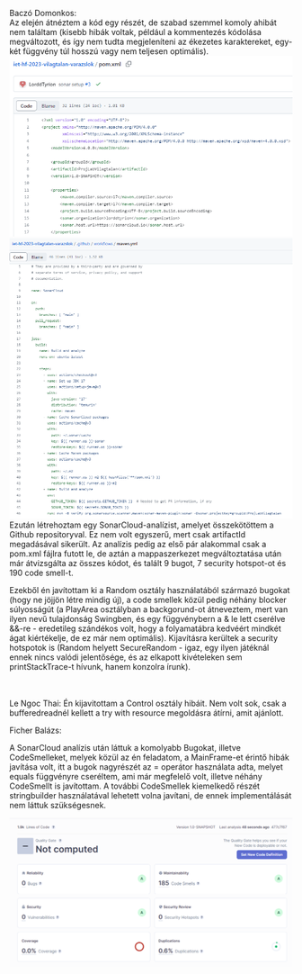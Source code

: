 Baczó Domonkos: <br />
Az elején átnéztem a kód egy részét, de szabad szemmel komoly ahibát nem találtam (kisebb hibák voltak, például a kommentezés kódolása megváltozott, és így nem tudta megjeleníteni az ékezetes karaktereket, egy-két függvény túl hosszú vagy nem teljesen optimális). <br />
![pom-valtozata](./pom_valtozat.png)
![maven-valtozata](./maven_valtozat.png)
Ezután létrehoztam egy SonarCloud-analízist, amelyet összekötöttem a Github repositoryval. Ez nem volt egyszerű, mert csak artifactId megadásával sikerült. Az analízis pedig az első pár alakommal csak a pom.xml fájlra futott le, de aztán a mappaszerkezet megváltoztatása után már átvizsgálta az összes kódot, és talált 9 bugot, 7 security hotspot-ot és 190 code smell-t. <br />

Ezekből én javítottam ki a Random osztály használatából származó bugokat (hogy ne jöjjön létre mindig új), a code smellek közül pedig néhány blocker súlyosságút (a PlayArea osztályban a backgorund-ot átneveztem, mert van ilyen nevű tulajdonság Swingben, és egy függvénybern a & le lett cserélve &&-re - eredetileg szándékos volt, hogy a folyamatábra kedvéért mindkét ágat kiértékelje, de ez már nem optimális).
Kijavításra kerültek a security hotspotok is (Random helyett SecureRandom - igaz, egy ilyen játéknál ennek nincs valódi jelentősége, és az elkapott kivételeken sem printStackTrace-t hívunk, hanem konzolra írunk).

<br />
<br />
Le Ngoc Thai:
Én kijavitottam a Control osztály hibáit. Nem volt sok, csak a bufferedreadnél kellett a try with resource megoldásra átírni, amit ajánlott.

Ficher Balázs:

A SonarCloud analízis után láttuk a komolyabb Bugokat, illetve CodeSmelleket, melyek közül az én feladatom, a MainFrame-et érintő hibák javítása volt,
itt a bugok nagyrészét az = operátor használata adta, melyet equals függvényre cseréltem, ami már megfelelő volt, illetve néhány CodeSmellt is javítottam.
A további CodeSmellek kiemelkedő részét stringbuilder használatával lehetett volna javítani, de ennek implementálását nem láttuk szükségesnek.

![vegleges-eredmeny](./final.PNG)